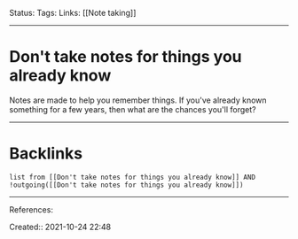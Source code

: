Status: 
Tags: 
Links: [[Note taking]]
___
# Don't take notes for things you already know
Notes are made to help you remember things. If you've already known something for a few years, then what are the chances you'll forget?
___
# Backlinks
```dataview
list from [[Don't take notes for things you already know]] AND !outgoing([[Don't take notes for things you already know]])
```
___
References:

Created:: 2021-10-24 22:48
